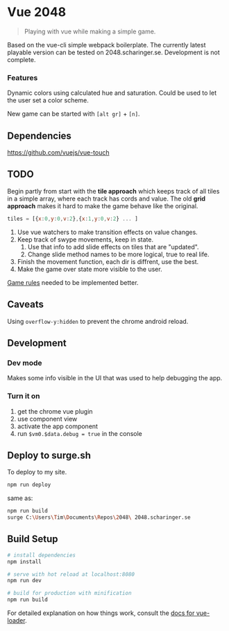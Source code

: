 # Vue 2048

> Playing with vue while making a simple game.

Based on the vue-cli simple webpack boilerplate. The currently latest playable version can be tested on 2048.scharinger.se. Development is not complete.

### Features

Dynamic colors using calculated hue and saturation. Could be used to let the user set a color scheme.

New game can be started with `[alt gr]` + `[n]`.


## Dependencies

https://github.com/vuejs/vue-touch


## TODO

Begin partly from start with the **tile approach** which keeps track of all tiles in a simple array, where each track has cords and value. The old **grid approach** makes it hard to make the game behave like the original.

```javascript
tiles = [{x:0,y:0,v:2},{x:1,y:0,v:2} ... ]
```
1. Use vue watchers to make transition effects on value changes.
1. Keep track of swype movements, keep in state.
    1. Use that info to add slide effects on tiles that are "updated". 
    1. Change slide method names to be more logical, true to real life.
1. Finish the movement function, each dir is diffrent, use the best. 
1. Make the game over state more visible to the user.

[Game rules](./src/readme.md) needed to be implemented better.

## Caveats

Using `overflow-y:hidden` to prevent the chrome android reload.

## Development
### Dev mode
Makes some info visible in the UI that was used to help debugging the app.
### Turn it on
1. get the chrome vue plugin
1. use component view
1. activate the app component
1. run `$vm0.$data.debug = true` in the console

## Deploy to surge.sh

To deploy to my site.
``` bash
npm run deploy
```
same as:
``` bash
npm run build
surge C:\Users\Tim\Documents\Repos\2048\ 2048.scharinger.se
```

## Build Setup

``` bash
# install dependencies
npm install

# serve with hot reload at localhost:8080
npm run dev

# build for production with minification
npm run build
```

For detailed explanation on how things work, consult the [docs for vue-loader](http://vuejs.github.io/vue-loader).

